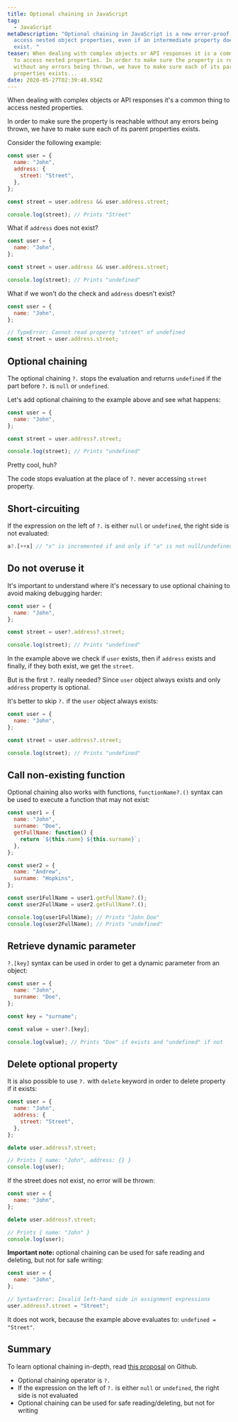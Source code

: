 ```yaml
---
title: Optional chaining in JavaScript
tag:
  - JavaScript
metaDescription: "Optional chaining in JavaScript is a new error-proof way to
  access nested object properties, even if an intermediate property doesn't
  exist. "
teaser: When dealing with complex objects or API responses it is a common thing
  to access nested properties. In order to make sure the property is reachable
  without any errors being thrown, we have to make sure each of its parent
  properties exists...
date: 2020-05-27T02:39:48.934Z
---
```

When dealing with complex objects or API responses it's a common thing to access nested properties. 

In order to make sure the property is reachable without any errors being thrown, we have to make sure each of its parent properties exists.

Consider the following example:

```javascript
const user = {
  name: "John",
  address: {
    street: "Street",
  },
};

const street = user.address && user.address.street;

console.log(street); // Prints "Street"
```

What if `address` does not exist?

```javascript
const user = {
  name: "John",
};

const street = user.address && user.address.street;

console.log(street); // Prints "undefined"
```

What if we won't do the check and `address` doesn't exist?

```javascript
const user = {
  name: "John",
};

// TypeError: Cannot read property "street" of undefined
const street = user.address.street; 
```

## Optional chaining

The optional chaining `?.` stops the evaluation and returns `undefined` if the part before `?.` is `null` or `undefined`.

Let's add optional chaining to the example above and see what happens:

```javascript
const user = {
  name: "John",
};

const street = user.address?.street;

console.log(street); // Prints "undefined"
```

Pretty cool, huh?

The code stops evaluation at the place of `?.` never accessing `street` property. 

## Short-circuiting

If the expression on the left of `?.` is either `null` or `undefined`, the right side is not evaluated:

```javascript
a?.[++x] // "x" is incremented if and only if "a" is not null/undefined
```

## Do not overuse it

It's important to understand where it's necessary to use optional chaining to avoid making debugging harder:

```javascript
const user = {
  name: "John",
};

const street = user?.address?.street;

console.log(street); // Prints "undefined"
```

In the example above we check if `user` exists, then if `address` exists and finally, if they both exist, we get the `street`.

But is the first `?.` really needed? Since `user` object always exists and only `address` property is optional.

It's better to skip `?.` if the `user` object always exists:

```javascript
const user = {
  name: "John",
};

const street = user.address?.street;

console.log(street); // Prints "undefined"
```

## Call non-existing function

Optional chaining also works with functions, `functionName?.()` syntax can be used to execute a function that may not exist:

```javascript
const user1 = {
  name: "John",
  surname: "Doe",
  getFullName: function() {
    return `${this.name} ${this.surname}`;
  },
};

const user2 = {
  name: "Andrew",
  surname: "Hopkins",
};

const user1FullName = user1.getFullName?.();
const user2FullName = user2.getFullName?.();

console.log(user1FullName); // Prints "John Doe"
console.log(user2FullName); // Prints "undefined"
```

## Retrieve dynamic parameter

`?.[key]` syntax can be used in order to get a dynamic parameter from an object:

```javascript
const user = {
  name: "John",
  surname: "Doe",
};

const key = "surname";

const value = user?.[key];

console.log(value); // Prints "Doe" if exists and "undefined" if not
```

## Delete optional property

It is also possible to use `?.` with `delete` keyword in order to delete property if it exists:

```javascript
const user = {
  name: "John",
  address: {
    street: "Street",
  },
};

delete user.address?.street;

// Prints { name: "John", address: {} }
console.log(user);
```

If the street does not exist, no error will be thrown:

```javascript
const user = {
  name: "John",
};

delete user.address?.street;

// Prints { name: "John" }
console.log(user);
```

**Important note:** optional chaining can be used for safe reading and deleting, but not for safe writing:

```javascript
const user = {
  name: "John",
};

// SyntaxError: Invalid left-hand side in assignment expressionx
user.address?.street = "Street";
```

It does not work, because the example above evaluates to: `undefined = "Street"`.

## Summary

To learn optional chaining in-depth, read [this proposal](https://github.com/tc39/proposal-optional-chaining) on Github.

* Optional chaining operator is `?.`
* If the expression on the left of `?.` is either `null` or `undefined`, the right side is not evaluated
* Optional chaining can be used for safe reading/deleting, but not for writing